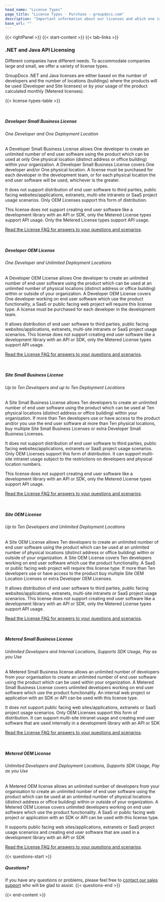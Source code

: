 ```yaml
---
head_name: "License Types"
page_title: "License Types - Purchase - groupdocs.com"
description: "Important information about our licenses and which one is right for you."
base_url: ""
---
```

{{< rightPanel >}}
{{< start-content >}}
{{< tab-links >}}
### .NET and Java API Licensing
Different companies have different needs. To accommodate companies large and small, we offer a variety of license types.

GroupDocs .NET and Java licenses are either based on the number of developers and the number of locations (buildings) where the products will be used (Developer and Site licenses) or by your usage of the product calculated monthly (Metered licenses).

{{< license-types-table >}}

&nbsp;  
##### **Developer Small Business License**
###### One Developer and One Deployment Location

A Developer Small Business License allows One developer to create an unlimited number of end user software using the product which can be used at only One physical location (distinct address or office building) within your organization. A Developer Small Business License covers One developer and/or One physical location. A license must be purchased for each developer in the development team, or for each physical location the end user software will be used, whichever is the greater.

It does not support distribution of end user software to third parties, public facing websites/applications, extranets, multi-site intranets or SaaS project usage scenarios. Only OEM Licenses support this form of distribution.

This license does not support creating end user software like a development library with an API or SDK, only the Metered License types support API usage. Only the Metered License types support API usage.

[Read the License FAQ for answers to your questions and scenarios](/faqs/licensing).

&nbsp;  
##### **Developer OEM License**
###### One Developer and Unlimited Deployment Locations

A Developer OEM License allows One developer to create an unlimited number of end user software using the product which can be used at an unlimited number of physical locations (distinct address or office building) within or outside of your organization. A Developer OEM License covers One developer working on end user software which use the product functionality, a SaaS or public facing web project will require this license type. A license must be purchased for each developer in the development team.

It allows distribution of end user software to third parties, public facing websites/applications, extranets, multi-site intranets or SaaS project usage scenarios. This license does not support creating end user software like a development library with an API or SDK, only the Metered License types support API usage.

[Read the License FAQ for answers to your questions and scenarios](/faqs/licensing).

&nbsp;  
##### **Site Small Business License**
###### Up to Ten Developers and up to Ten Deployment Locations

A Site Small Business License allows Ten developers to create an unlimited number of end user software using the product which can be used at Ten physical locations (distinct address or office building) within your organization. If more than Ten developers use or have access to the product and/or you use the end user software at more than Ten physical locations, buy multiple Site Small Business Licenses or extra Developer Small Business Licenses.

It does not support distribution of end user software to third parties, public facing websites/applications, extranets or SaaS project usage scenarios. Only OEM Licenses support this form of distribution. It can support multi-site intranet usage subject to the restrictions on developers and physical location numbers.

This license does not support creating end user software like a development library with an API or SDK, only the Metered License types support API usage.

[Read the License FAQ for answers to your questions and scenarios](/faqs/licensing).

&nbsp;  
##### **Site OEM License**
###### Up to Ten Developers and Unlimited Deployment Locations

A Site OEM License allows Ten developers to create an unlimited number of end user software using the product which can be used at an unlimited number of physical locations (distinct address or office building) within or outside of your organization. A Site OEM License covers Ten developers working on end user software which use the product functionality. A SaaS or public facing web project will require this license type. If more than Ten developers use or have access to the product buy multiple Site OEM Location Licenses or extra Developer OEM Licenses.

It allows distribution of end user software to third parties, public facing websites/applications, extranets, multi-site intranets or SaaS project usage scenarios. This license does not support creating end user software like a development library with an API or SDK, only the Metered License types support API usage.

[Read the License FAQ for answers to your questions and scenarios](/faqs/licensing).

&nbsp;  
##### **Metered Small Business License**
###### Unlimited Developers and Internal Locations, Supports SDK Usage, Pay as you Use

A Metered Small Business license allows an unlimited number of developers from your organisation to create an unlimited number of end user software using the product which can be used within your organization. A Metered Small Business License covers unlimited developers working on end user software which use the product functionality. An internal web project or application with an SDK or API can be used with this license type.

It does not support public facing web sites/applications, extranets or SaaS project usage scenarios. Only OEM Licenses support this form of distribution. It can support multi-site intranet usage and creating end user software that are used internally in a development library with an API or SDK

[Read the License FAQ for answers to your questions and scenarios](/faqs/licensing).

&nbsp;  
##### **Metered OEM License**
###### Unlimited Developers and Deployment Locations, Supports SDK Usage, Pay as you Use

A Metered OEM license allows an unlimited number of developers from your organisation to create an unlimited number of end user software using the product which can be used at an unlimited number of physical locations (distinct address or office building) within or outside of your organization. A Metered OEM License covers unlimited developers working on end user software which use the product functionality. A SaaS or public facing web project or application with an SDK or API can be used with this license type.

It supports public facing web sites/applications, extranets or SaaS project usage scenarios and creating end user software that are used in a development library with an API or SDK

[Read the License FAQ for answers to your questions and scenarios](/faqs/licensing).  

{{< questions-start >}}
##### Questions?
If you have any questions or problems, please feel free to [contact our sales support](https://about.groupdocs.com/contact/) who will be glad to assist.
{{< questions-end >}}

{{< end-content >}}
